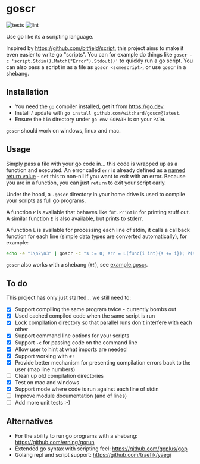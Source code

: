 # goscr

![tests](https://github.com/witchard/goscr/workflows/Test/badge.svg)
![lint](https://github.com/witchard/goscr/workflows/Lint/badge.svg)

Use go like its a scripting language.

Inspired by https://github.com/bitfield/script, this project aims to make it even easier to write go "scripts". You can for example do things like `goscr -c 'script.Stdin().Match("Error").Stdout()'` to quickly run a go script. You can also pass a script in as a file as `goscr <somescript>`, or use `goscr` in a shebang.

## Installation

* You need the `go` compiler installed, get it from https://go.dev.
* Install / update with `go install github.com/witchard/goscr@latest`.
* Ensure the `bin` directory under `go env GOPATH` is on your `PATH`.

`goscr` should work on windows, linux and mac.

## Usage

Simply pass a file with your go code in... this code is wrapped up as a function and executed. An error called `err` is already defined as a [named return value](https://go.dev/tour/basics/7) - set this to non-nil if you want to exit with an error. Because you are in a function, you can just `return` to exit your script early.

Under the hood, a `.goscr` directory in your home drive is used to compile your scripts as full go programs.

A function `P` is available that behaves like `fmt.Println` for printing stuff out. A similar function `E` is also available, but prints to stderr.

A function `L` is available for processing each line of stdin, it calls a callback function for each line (simple data types are converted automatically), for example:

```bash
echo -e "1\n2\n3" | goscr -c "s := 0; err = L(func(i int){s += i}); P(s)"
```

`goscr` also works with a shebang (`#!`), see [example.goscr](example.goscr).

## To do

This project has only just started... we still need to:

- [X] Support compiling the same program twice - currently bombs out
- [X] Used cached compiled code when the same script is run
- [X] Lock compilation directory so that parallel runs don't interfere with each other
- [X] Support command line options for your scripts
- [X] Support `-c` for passing code on the command line
- [X] Allow user to hint at what imports are needed
- [X] Support working with `#!`
- [X] Provide better mechanism for presenting compilation errors back to the user (map line numbers)
- [ ] Clean up old compilation directories
- [X] Test on mac and windows
- [X] Support mode where code is run against each line of stdin
- [ ] Improve module documentation (and of lines)
- [ ] Add more unit tests :-)

## Alternatives

* For the ability to run go programs with a shebang: https://github.com/erning/gorun
* Extended go syntax with scripting feel: https://github.com/goplus/gop
* Golang repl and script support: https://github.com/traefik/yaegi